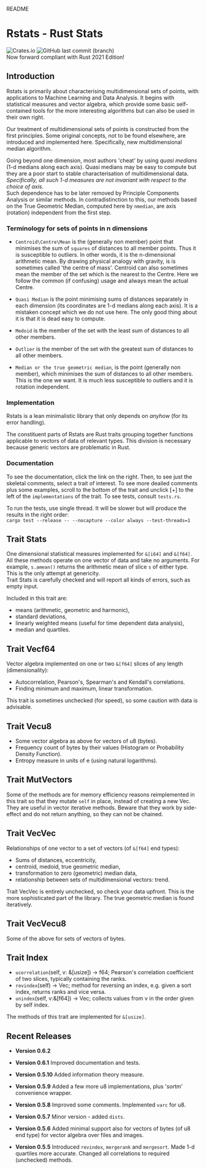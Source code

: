 README

# Rstats - Rust Stats

![Crates.io](https://img.shields.io/crates/v/rstats?logo=rust) ![GitHub last commit (branch)](https://img.shields.io/github/last-commit/liborty/rstats/HEAD?logo=github)  
Now forward compliant with Rust 2021 Edition!

## Introduction
Rstats is primarily about characterising multidimensional sets of points, with applications to Machine Learning and Data Analysis. It begins with statistical measures and vector algebra, which provide some basic self-contained tools for the more interesting algorithms but can also be used in their own right.

Our treatment of multidimensional sets of points is constructed from the first principles. Some original concepts, not to be found elsewhere, are introduced and implemented here. Specifically, new multidimensional median algorithm.

Going beyond one dimension, most authors  'cheat' by using *quasi medians* (1-d medians along each axis). Quasi medians may be easy to compute but they are a poor start to stable characterisation of multidimensional data.  
*Specifically, all such 1-d measures are not invariant with respect to the choice of axis.*  
Such dependence has to be later removed by Principle Components Analysis or similar methods. In contradistinction to this, our methods based on the True Geometric Median, computed here by `nmedian`, are axis (rotation) independent from the first step.

### Terminology for sets of points in n dimensions
* `Centroid\Centre\Mean` is the (generally non member) point that minimises the sum of `squares` of distances to all member points. Thus it is susceptible to outliers. In other words, it is the n-dimensional arithmetic mean. By drawing physical analogy with gravity, is is sometimes called 'the centre of mass'. Centroid can also sometimes mean the member of the set which is the nearest to the Centre. Here we follow the common (if confusing) usage and always mean the actual Centre.

* `Quasi Median` is the point minimising sums of distances separately in each dimension (its coordinates are 1-d medians along each axis). It is a mistaken concept which we do not use here. The only good thing about it is that it is dead easy to compute.

* `Medoid` is the member of the set with the least sum of distances to all other members.

* `Outlier` is the member of the set with the greatest sum of distances to all other members.

* `Median or the true geometric median`, is the point (generally non member), which minimises the sum of distances to all other members. This is the one we want. It is much less susceptible to outliers and it is rotation independent.

### Implementation 
Rstats is a lean minimalistic library that only depends on *anyhow* (for its error handling).

The constituent parts of Rstats are Rust traits grouping together functions applicable to vectors of data of relevant types. This division is necessary because generic vectors are problematic in Rust.

### Documentation 
To see the documentation, click the link on the right. Then, to see just the skeletal comments, select a trait of interest. To see more deailed comments plus some examples, scroll to the bottom of the trait and unclick [+] to the left of the `implementations` of the trait. To see tests, consult `tests.rs`.

To run the tests, use single thread. It will be slower but will produce the results in the right order:   
`cargo test --release -- --nocapture --color always --test-threads=1` 

## Trait Stats

One dimensional statistical measures implemented for `&[i64]` and `&[f64]`. 
All these methods operate on one vector of data and take no arguments.
For example, `s.amean()` returns the arithmetic mean of slice `s` of either type. This is the only attempt at genericity.  
Trait Stats is carefully checked and will report all kinds of errors, such as empty input.

Included in this trait are:

* means (arithmetic, geometric and harmonic),
* standard deviations,
* linearly weighted means (useful for time dependent data analysis),
* median and quartiles.

## Trait Vecf64

Vector algebra implemented on one or two `&[f64]` slices of any length (dimensionality):
* Autocorrelation, Pearson's, Spearman's and Kendall's correlations.
* Finding minimum and maximum, linear transformation.

This trait is sometimes unchecked (for speed), so some caution with data is advisable.

## Trait Vecu8

* Some vector algebra as above for vectors of u8 (bytes).
* Frequency count of bytes by their values (Histogram or Probability Density Function).
* Entropy measure in units of e (using natural logarithms).

## Trait MutVectors

Some of the methods are for memory efficiency reasons reimplemented in this trait so that they mutate `self` in place, instead of creating a new Vec. They are useful in vector iterative methods. Beware that they work by side-effect and do not return anything, so they can not be chained.

## Trait VecVec

Relationships of one vector to a set of vectors (of `&[f64]` end types):
* Sums of distances, eccentricity,
* centroid, medoid, true geometric median, 
* transformation to zero (geometric) median data,
* relationship between sets of multidimensional vectors: trend.

Trait VecVec is entirely unchecked, so check your data upfront. This is the more sophisticated part of the library. The true geometric median is found iteratively.

## Trait VecVecu8

Some of the above for sets of vectors of bytes.

## Trait Index
 
* `ucorrelation`(self, v: &[usize]) -> f64; Pearson's correlation coefficient of two slices, typically containing the ranks.  
* `revindex`(self) -> Vec<usize>; method for reversing an index, e.g. given a sort index, returns ranks and vice versa.
* `unindex`(self, v:&[f64]) -> Vec<f64>; collects values from v in the order given by self index. 

The methods of this trait are implemented for `&[usize]`.

## Recent Releases
* **Version 0.6.2** 

* **Version 0.6.1** Improved documentation and tests.

* **Version 0.5.10** Added information theory measure.

* **Version 0.5.9** Added a few more u8 implementations, plus 'sortm' convenience wrapper.

* **Version 0.5.8** Improved some comments. Implemented `varc` for u8.

* **Version 0.5.7** Minor version - added `dists`.

* **Version 0.5.6** Added minimal support also for vectors of bytes (of u8 end type) for vector algebra over files and images.

* **Version 0.5.5** Introduced `revindex`, `mergerank` and `mergesort`. Made 1-d quartiles more accurate. Changed all correlations to required (unchecked) methods.
